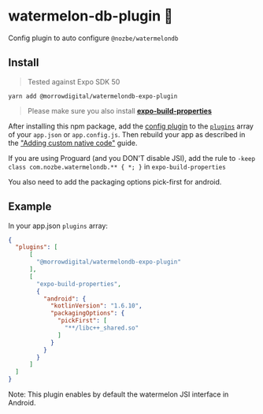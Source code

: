 # watermelon-db-plugin 🍉
Config plugin to auto configure `@nozbe/watermelondb`

## Install

> Tested against Expo SDK 50

```
yarn add @morrowdigital/watermelondb-expo-plugin

```

> Please make sure you also install   **[expo-build-properties](https://docs.expo.dev/versions/latest/sdk/build-properties/)**

After installing this npm package, add the [config plugin](https://docs.expo.io/guides/config-plugins/) to the [`plugins`](https://docs.expo.io/versions/latest/config/app/#plugins) array of your `app.json` or `app.config.js`. Then rebuild your app as described in the ["Adding custom native code"](https://docs.expo.io/workflow/customizing/) guide.

If you are using Proguard (and you DON'T disable JSI), add the rule to `-keep class com.nozbe.watermelondb.** { *; }` in `expo-build-properties` 

You also need to add the packaging options pick-first for android.

## Example

In your app.json `plugins` array:

```json
{
  "plugins": [
      [
        "@morrowdigital/watermelondb-expo-plugin"
      ],
      [
        "expo-build-properties",
        {
          "android": {
            "kotlinVersion": "1.6.10",
            "packagingOptions": {
              "pickFirst": [
                "**/libc++_shared.so"
              ]
            }
          }
        }
      ]
  ]
}
```

Note: This plugin enables by default the watermelon JSI interface in Android.
